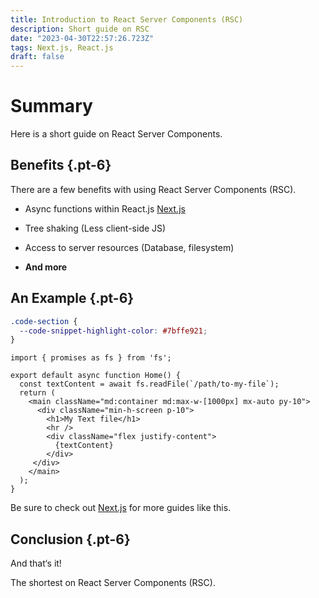 ```yaml
---
title: Introduction to React Server Components (RSC)
description: Short guide on RSC 
date: "2023-04-30T22:57:26.723Z"
tags: Next.js, React.js 
draft: false
---
```


# Summary 

Here is a short guide on React Server Components.

## Benefits {.pt-6}

There are a few benefits with using React Server Components (RSC).

- Async functions within React.js [Next.js](https://nextjs.org/docs)

- Tree shaking (Less client-side JS)

- Access to server resources (Database, filesystem)

- **And more**

## An Example {.pt-6}

```css
.code-section {
  --code-snippet-highlight-color: #7bffe921;
}
```

```tsx highlight:[8-12]
import { promises as fs } from 'fs';

export default async function Home() {
  const textContent = await fs.readFile(`/path/to-my-file`);
  return (
    <main className="md:container md:max-w-[1000px] mx-auto py-10">
      <div className="min-h-screen p-10">
        <h1>My Text file</h1>
        <hr />
        <div className="flex justify-content">
          {textContent}
        </div>
     </div>
    </main>
  );
}
```

Be sure to check out [Next.js](https://nextjs.org/docs) for more guides like this.

## Conclusion {.pt-6}

And that‘s it!

The shortest on React Server Components (RSC).
